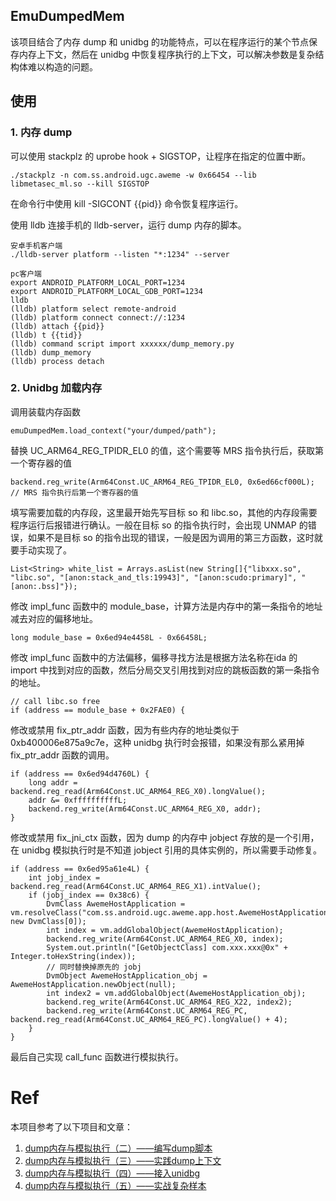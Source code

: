 ## EmuDumpedMem

该项目结合了内存 dump 和 unidbg 的功能特点，可以在程序运行的某个节点保存内存上下文，然后在 unidbg 中恢复程序执行的上下文，可以解决参数是复杂结构体难以构造的问题。

## 使用

### 1. 内存 dump

可以使用 stackplz 的 uprobe hook + SIGSTOP，让程序在指定的位置中断。

```
./stackplz -n com.ss.android.ugc.aweme -w 0x66454 --lib libmetasec_ml.so --kill SIGSTOP
```

在命令行中使用 kill -SIGCONT {{pid}} 命令恢复程序运行。

使用 lldb 连接手机的 lldb-server，运行 dump 内存的脚本。

```
安卓手机客户端
./lldb-server platform --listen "*:1234" --server

pc客户端
export ANDROID_PLATFORM_LOCAL_PORT=1234
export ANDROID_PLATFORM_LOCAL_GDB_PORT=1234
lldb
(lldb) platform select remote-android
(lldb) platform connect connect://:1234
(lldb) attach {{pid}}
(lldb) t {{tid}}
(lldb) command script import xxxxxx/dump_memory.py
(lldb) dump_memory
(lldb) process detach
```

### 2. Unidbg 加载内存

调用装载内存函数

```
emuDumpedMem.load_context("your/dumped/path");
```

替换 UC_ARM64_REG_TPIDR_EL0 的值，这个需要等 MRS 指令执行后，获取第一个寄存器的值

```
backend.reg_write(Arm64Const.UC_ARM64_REG_TPIDR_EL0, 0x6ed66cf000L); // MRS 指令执行后第一个寄存器的值
```

填写需要加载的内存段，这里最开始先写目标 so 和 libc.so，其他的内存段需要程序运行后报错进行确认。一般在目标 so 的指令执行时，会出现 UNMAP 的错误，如果不是目标 so 的指令出现的错误，一般是因为调用的第三方函数，这时就要手动实现了。

```
List<String> white_list = Arrays.asList(new String[]{"libxxx.so", "libc.so", "[anon:stack_and_tls:19943]", "[anon:scudo:primary]", "[anon:.bss]"});
```

修改 impl_func 函数中的 module_base，计算方法是内存中的第一条指令的地址减去对应的偏移地址。

```
long module_base = 0x6ed94e4458L - 0x66458L;
```

修改 impl_func 函数中的方法偏移，偏移寻找方法是根据方法名称在ida 的 import 中找到对应的函数，然后分局交叉引用找到对应的跳板函数的第一条指令的地址。

```
// call libc.so free
if (address == module_base + 0x2FAE0) {
```

修改或禁用 fix_ptr_addr 函数，因为有些内存的地址类似于0xb400006e875a9c7e，这种 unidbg 执行时会报错，如果没有那么紧用掉 fix_ptr_addr 函数的调用。

```
if (address == 0x6ed94d4760L) {
    long addr = backend.reg_read(Arm64Const.UC_ARM64_REG_X0).longValue();
    addr &= 0xffffffffffL;
    backend.reg_write(Arm64Const.UC_ARM64_REG_X0, addr);
}
```

修改或禁用 fix_jni_ctx 函数，因为 dump 的内存中 jobject 存放的是一个引用，在 unidbg 模拟执行时是不知道 jobject 引用的具体实例的，所以需要手动修复。

```
if (address == 0x6ed95a61e4L) {
    int jobj_index = backend.reg_read(Arm64Const.UC_ARM64_REG_X1).intValue();
    if (jobj_index == 0x38c6) {
        DvmClass AwemeHostApplication = vm.resolveClass("com.ss.android.ugc.aweme.app.host.AwemeHostApplication", new DvmClass[0]);
        int index = vm.addGlobalObject(AwemeHostApplication);
        backend.reg_write(Arm64Const.UC_ARM64_REG_X0, index);
        System.out.println("[GetObjectClass] com.xxx.xxx@0x" + Integer.toHexString(index));
        // 同时替换掉原先的 jobj
        DvmObject AwemeHostApplication_obj = AwemeHostApplication.newObject(null);
        int index2 = vm.addGlobalObject(AwemeHostApplication_obj);
        backend.reg_write(Arm64Const.UC_ARM64_REG_X22, index2);
        backend.reg_write(Arm64Const.UC_ARM64_REG_PC, backend.reg_read(Arm64Const.UC_ARM64_REG_PC).longValue() + 4);
    }
}
```

最后自己实现 call_func 函数进行模拟执行。

# Ref

本项目参考了以下项目和文章：

1. [dump内存与模拟执行（二）——编写dump脚本](https://blog.seeflower.dev/archives/166/)
2. [dump内存与模拟执行（三）——实践dump上下文](https://blog.seeflower.dev/archives/169/)
3. [dump内存与模拟执行（四）——接入unidbg](https://blog.seeflower.dev/archives/170/)
4. [dump内存与模拟执行（五）——实战复杂样本](https://blog.seeflower.dev/archives/171/)

